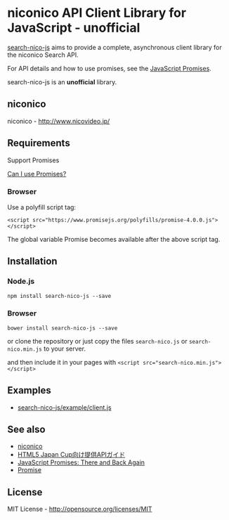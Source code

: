 niconico API Client Library for JavaScript - **unofficial**
======================

[search-nico-js](https://github.com/shoito/search-nico-js) aims to provide a complete, asynchronous client library for the niconico Search API.

For API details and how to use promises, see the [JavaScript Promises](http://www.html5rocks.com/en/tutorials/es6/promises/).

search-nico-js is an **unofficial** library.

## niconico
niconico - http://www.nicovideo.jp/

## Requirements

Support Promises

[Can I use Promises?](http://caniuse.com/promises)

### Browser

Use a polyfill script tag:

    <script src="https://www.promisejs.org/polyfills/promise-4.0.0.js"></script>

The global variable Promise becomes available after the above script tag.

## Installation

### Node.js

    npm install search-nico-js --save

### Browser

    bower install search-nico-js --save

or clone the repository or just copy the files `search-nico.js` or `search-nico.min.js` to your server.

and then include it in your pages with `<script src="search-nico.min.js"></script>`

## Examples
- [search-nico-js/example/client.js](./example/client.js)

## See also

- [niconico](http://www.nicovideo.jp)
- [HTML5 Japan Cup向け提供APIガイド](http://search.nicovideo.jp/docs/api/html5jc.html)
- [JavaScript Promises: There and Back Again](http://www.html5rocks.com/en/tutorials/es6/promises/)
- [Promise](https://www.promisejs.org/)

## License
MIT License - http://opensource.org/licenses/MIT
